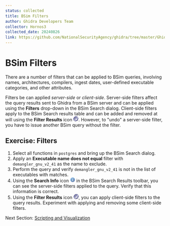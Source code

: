 ```yaml
---
status: collected
title: BSim Filters
author: Ghidra Developers Team
collector: Hornos3
collected_date: 20240826
link: https://github.com/NationalSecurityAgency/ghidra/tree/master/GhidraDocs/GhidraClass/BSim/BSimTutorial_Filters.md
---
```


# BSim Filters

There are a number of filters that can be applied to BSim queries, involving names, architectures, compilers, ingest dates, user-defined executable categories, and other attributes.

Filters be can applied *server-side* or *client-side*.
Server-side filters affect the query results sent to Ghidra from a BSim server and can be applied using the **Filters** drop-down in the BSim Search dialog.
Client-side filters apply to the BSim Search results table and can be added and removed at will using the **Filter Results** icon ![Filter Results](images/exec.png).
However, to "undo" a server-side filter, you have to issue another BSim query without the filter.



## Exercise: Filters

1. Select all functions in ``postgres`` and bring up the BSim Search dialog.
1. Apply an **Executable name does not equal** filter with ``demangler_gnu_v2_41`` as the name to exclude.
1. Perform the query and verify ``demangler_gnu_v2_41`` is not in the list of executables with matches.
1. Using the **Search Info** icon ![Search Info](images/information.png) in the BSim Search Results toolbar, you can see the server-side filters applied to the query.
Verify that this information is correct.
1. Using the **Filter Results** icon ![Filter Results](images/exec.png), you can apply client-side filters to the query results. Experiment with applying and removing some client-side filters.

Next Section: [Scripting and Visualization](BSimTutorial_Scripting.md)